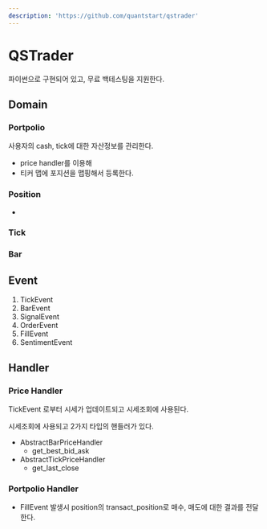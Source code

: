 ```yaml
---
description: 'https://github.com/quantstart/qstrader'
---
```


# QSTrader

파이썬으로 구현되어 있고, 무료 백테스팅을 지원한다.

## Domain

### Portpolio

사용자의 cash, tick에 대한 자산정보를 관리한다.

* price handler를 이용해 
* 티커 맵에 포지션을 맵핑해서 등록한다.

### Position

* 
### Tick

### Bar



## Event

1. TickEvent
2. BarEvent
3. SignalEvent
4. OrderEvent
5. FillEvent
6. SentimentEvent

## Handler

### Price Handler

TickEvent 로부터 시세가 업데이트되고 시세조회에 사용된다.

시세조회에 사용되고 2가지 타입의 핸들러가 있다.

* AbstractBarPriceHandler
  * get\_best\_bid\_ask
* AbstractTickPriceHandler
  * get\_last\_close

### Portpolio Handler

* FillEvent 발생시 position의 transact\_position로 매수, 매도에 대한 결과를 전달한다.

